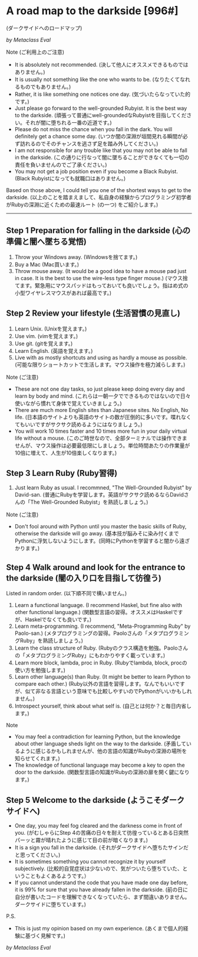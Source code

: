 
# A road map to the darkside [996#]

(ダークサイドへのロードマップ)

*by Metaclass Eval*

Note (ご利用上のご注意)
* It is absolutely not recommended. (決して他人にオススメできるものではありません。)
* It is usually not something like the one who wants to be. (なりたくてなれるものでもありません。)
* Rather, it is like something one notices one day. (気づいたらなっていた的です。)
* Just please go forward to the well-grounded Rubyist. It is the best way to the darkside. (頑張って普通にwell-groundedなRubyistを目指してください。それが闇に堕ちれる一番の近道です。)
* Please do not miss the chance when you fall in the dark. You will definitely get a chance some day. (いつか闇の深淵が垣間見れる瞬間が必ず訪れるのでそのチャンスを逃さず足を踏み外してください。)
* I am not responsible for any trouble like that you may not be able to fall in the darkside. (この通りに行なって闇に墜ちることができなくても一切の責任を負いませんのでご了承ください。)
* You may not get a job position even if you become a Black Rubyist. (Black Rubyistになっても就職口はありません。)

Based on those above, I could tell you one of the shortest ways to get to the darkside. (以上のことを踏まえまして、私自身の経験からプログラミング初学者がRubyの深淵に近くための最速ルート (の一つ) をご紹介します。)

----

## Step 1 Preparation for falling in the darkside (心の準備と闇へ墜ちる覚悟)

1. Throw your Windows away. (Windowsを捨てます。)
2. Buy a Mac (Mac買います。)
3. Throw mouse away. (It would be a good idea to have a mouse pad just in case. It is the best to use the wire-less type finger mouse.) (マウス捨てます。緊急用にマウスパッドはもっておいても良いでしょう。指はめ式の小型ワイヤレスマウスがあれば最高です。)

## Step 2 Review your lifestyle (生活習慣の見直し)

1. Learn Unix. (Unixを覚えます。)
2. Use vim. (vimを覚えます。)
3. Use git. (gitを覚えます。)
4. Learn English. (英語を覚えます。)
5. Live with as mostly shortcuts and using as hardly a mouse as possible. (可能な限りショートカットで生活します。マウス操作を極力減らします。)

Note (ご注意)
* These are not one day tasks, so just please keep doing every day and learn by body and mind. (これらは一朝一夕でできるものではないので日々使いながら慣れて身体で覚えていきましょう。)
* There are much more English sites than Japanese sites. No English, No life. (日本語のサイトよりも英語のサイトの数が圧倒的に多いです。喋れなくてもいいですがサクサク読めるようにはなりましょう。)
* You will work 10 times faster and 10 times more fun in your daily virtual life without a mouse. (このご時世なので、全部ターミナルでは操作できませんが、マウス操作は必要最低限にしましょう。単位時間あたりの作業量が10倍に増えて、人生が10倍楽しくなります。)

## Step 3 Learn Ruby (Ruby習得)

1. Just learn Ruby as usual. I recommned, "The Well-Grounded Rubyist" by David-san. (普通にRubyを学習します。英語がサクサク読めるならDavidさんの「The Well-Grounded Rubyist」を熟読しましょう。)

Note (ご注意)
* Don't fool around with Python until you master the basic skills of Ruby, otherwise the darkside will go away. (基本技が脳みそに染み付くまでPythonに浮気しないようにします。(同時にPythonを学習すると闇から遠ざかります。)

## Step 4 Walk around and look for the entrance to the darkside (闇の入り口を目指して彷徨う)

Listed in random order. (以下順不同で構いません。)

1. Learn a functional language. (I recommend Haskel, but fine also with other functional language.) (関数型言語の習得。オススメはHaskelですが、Haskelでなくても良いです。)
2. Learn meta-programming. (I recommend, "Meta-Programming Ruby" by Paolo-san.) (メタプログラミングの習得。Paoloさんの「メタプログラミングRuby」を熟読しましょう。)
3. Learn the class structure of Ruby. (Rubyのクラス構造を勉強。Paoloさんの「メタプログラミングRuby」にもわかりやすく載っています。)
4. Learn more block, lambda, proc in Ruby. (Rubyでlambda, block, procの使い方を勉強します。)
5. Learn other language(s) than Ruby. (It might be better to learn Python to compare each other.) (Ruby以外の言語を習得します。なんでもいいですが、似て非なる言語という意味でも比較しやすいのでPythonがいいかもしれません。)
6. Introspect yourself, think about what self is. (自己とは何か？と毎日内省します。)

Note
* You may feel a contradiction for learning Python, but the knowledge about other language sheds light on the way to the darkside. (矛盾しているように感じるかもしれませんが、他の言語の知識がRubyの深淵の場所を知らせてくれます。)
* The knowledge of functional language may become a key to open the door to the darkside. (関数型言語の知識がRubyの深淵の扉を開く鍵になります。)

## Step 5 Welcome to the darkside (ようこそダークサイドへ)

* One day, you may feel fog cleared and the darkness come in front of you. (がむしゃらにStep 4の苦痛の日々を耐えて彷徨っているとある日突然パーッと霧が晴れたように感じて目の前が暗くなります。)
* It is a sign you fall in the darkside. (それがダークサイドへ堕ちたサインだと思ってください。)
* It is sometimes something you cannot recognize it by yourself subjectively. (比較的自覚症状は少ないので、気がついたら堕ちていた、ということもよくあるようです。）
* If you cannot understand the code that you have made one day before, it is 99% for sure that you have already fallen in the darkside. (前の日に自分が書いたコードを理解できなくなっていたら、まず間違いありません。ダークサイドに堕ちています。)

P.S.
* This is just my opinion based on my own experience. (あくまで個人的経験に基づく見解です。)

*by Metaclass Eval*

